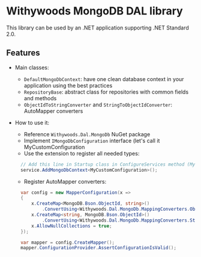 ﻿# Withywoods MongoDB DAL library

This library can be used by an .NET application supporting .NET Standard 2.0.

## Features

- Main classes:
  - `DefaultMongoDbContext`: have one clean database context in your application using the best practices
  - `RepositoryBase`: abstract class for repositories with common fields and methods
  - `ObjectIdToStringConverter` and `StringToObjectIdConverter`: AutoMapper converters

- How to use it:
  - Reference `Withywoods.Dal.MongoDb` NuGet package
  - Implement `IMongoDbConfiguration` interface (let's call it MyCustomConfiguration
  - Use the extension to register all needed types:

  ```csharp
    // Add this line in Startup class in ConfigureServices method (MyCustom)
    service.AddMongoDbContext<MyCustomConfiguration>();
  ```

  - Register AutoMapper converters:

  ```csharp
    var config = new MapperConfiguration(x =>
    {
        x.CreateMap<MongoDB.Bson.ObjectId, string>()
	        .ConvertUsing<Withywoods.Dal.MongoDb.MappingConverters.ObjectIdToStringConverter>();
		x.CreateMap<string, MongoDB.Bson.ObjectId>()
			.ConvertUsing<Withywoods.Dal.MongoDb.MappingConverters.StringToObjectIdConverter>();
		x.AllowNullCollections = true;
	});

    var mapper = config.CreateMapper();
    mapper.ConfigurationProvider.AssertConfigurationIsValid();
  ```

